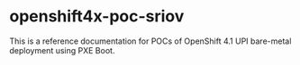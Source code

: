# openshift4x-poc-sriov

This is a reference documentation for POCs of OpenShift 4.1 UPI bare-metal deployment using PXE Boot.

